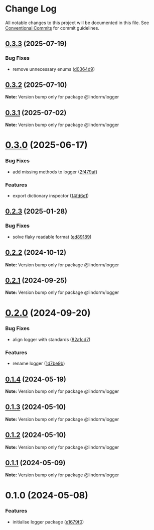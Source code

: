 # Change Log

All notable changes to this project will be documented in this file.
See [Conventional Commits](https://conventionalcommits.org) for commit guidelines.

## [0.3.3](https://github.com/lindorm-io/monorepo/compare/@lindorm/logger@0.3.2...@lindorm/logger@0.3.3) (2025-07-19)

### Bug Fixes

- remove unnecessary enums ([d0364d9](https://github.com/lindorm-io/monorepo/commit/d0364d97ad0dc621a1020d4ddba8d3a87959838d))

## [0.3.2](https://github.com/lindorm-io/monorepo/compare/@lindorm/logger@0.3.1...@lindorm/logger@0.3.2) (2025-07-10)

**Note:** Version bump only for package @lindorm/logger

## [0.3.1](https://github.com/lindorm-io/monorepo/compare/@lindorm/logger@0.3.0...@lindorm/logger@0.3.1) (2025-07-02)

**Note:** Version bump only for package @lindorm/logger

# [0.3.0](https://github.com/lindorm-io/monorepo/compare/@lindorm/logger@0.2.3...@lindorm/logger@0.3.0) (2025-06-17)

### Bug Fixes

- add missing methods to logger ([2f479af](https://github.com/lindorm-io/monorepo/commit/2f479afeae63a0de5b98377b5f49d26314fdac9c))

### Features

- export dictionary inspector ([14fd6e1](https://github.com/lindorm-io/monorepo/commit/14fd6e13c386d9e0c9f8864db5e3b1dc2f0ee9d9))

## [0.2.3](https://github.com/lindorm-io/monorepo/compare/@lindorm/logger@0.2.2...@lindorm/logger@0.2.3) (2025-01-28)

### Bug Fixes

- solve flaky readable format ([ed89189](https://github.com/lindorm-io/monorepo/commit/ed89189115c6c4e24a8c641f937aa1708de3a13a))

## [0.2.2](https://github.com/lindorm-io/monorepo/compare/@lindorm/logger@0.2.1...@lindorm/logger@0.2.2) (2024-10-12)

**Note:** Version bump only for package @lindorm/logger

## [0.2.1](https://github.com/lindorm-io/monorepo/compare/@lindorm/logger@0.2.0...@lindorm/logger@0.2.1) (2024-09-25)

**Note:** Version bump only for package @lindorm/logger

# [0.2.0](https://github.com/lindorm-io/monorepo/compare/@lindorm/logger@0.1.4...@lindorm/logger@0.2.0) (2024-09-20)

### Bug Fixes

- align logger with standards ([82a1cd7](https://github.com/lindorm-io/monorepo/commit/82a1cd771fa53c28cce28b6db8d627303126c9fa))

### Features

- rename logger ([1d7be9b](https://github.com/lindorm-io/monorepo/commit/1d7be9bf801fc817b9ef28c2a7eec30e64cb305e))

## [0.1.4](https://github.com/lindorm-io/monorepo/compare/@lindorm/logger@0.1.3...@lindorm/logger@0.1.4) (2024-05-19)

**Note:** Version bump only for package @lindorm/logger

## [0.1.3](https://github.com/lindorm-io/monorepo/compare/@lindorm/logger@0.1.2...@lindorm/logger@0.1.3) (2024-05-10)

**Note:** Version bump only for package @lindorm/logger

## [0.1.2](https://github.com/lindorm-io/monorepo/compare/@lindorm/logger@0.1.1...@lindorm/logger@0.1.2) (2024-05-10)

**Note:** Version bump only for package @lindorm/logger

## [0.1.1](https://github.com/lindorm-io/monorepo/compare/@lindorm/logger@0.1.0...@lindorm/logger@0.1.1) (2024-05-09)

**Note:** Version bump only for package @lindorm/logger

# 0.1.0 (2024-05-08)

### Features

- initialise logger package ([e1679f0](https://github.com/lindorm-io/monorepo/commit/e1679f0a574b2ad54e7643dd74fcebc25cd4f0cd))

